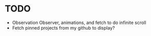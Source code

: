 # TODO

- Observation Observer, animations, and fetch to do infinite scroll
- Fetch pinned projects from my github to display?
